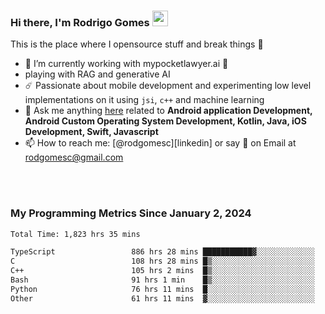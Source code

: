 
### Hi there, I'm Rodrigo Gomes <img src="https://media.giphy.com/media/hvRJCLFzcasrR4ia7z/giphy.gif" width="25px">
This is the place where I opensource stuff and break things 🤣
- 🔭 I’m currently working with mypocketlawyer.ai 💜
- playing with RAG and generative AI
- ☄️ Passionate about mobile development and experimenting low level implementations on it using `jsi`, `c++` and machine learning
- 💬 Ask me anything [here](https://github.com/rodgomesc/rodgomesc/issues) related to <b>Android application Development, Android Custom Operating System Development, Kotlin, Java, iOS Development, Swift, Javascript</b>
- 📫 How to reach me: [@rodgomesc][linkedin] or say 👋 on Email at [rodgomesc@gmail.com](mailto:rodgomesc@gmail.com)


<br/>

<!-- 
<picture>
  <img src="/github-metrics.svg" alt="Metrics">
</picture>
-->

</br>

### My Programming Metrics Since January 2, 2024 


<!--START_SECTION:waka-->

```txt
Total Time: 1,823 hrs 35 mins

TypeScript                 886 hrs 28 mins ███████████▓░░░░░░░░░░░░░   47.03 %
C                          108 hrs 28 mins █▒░░░░░░░░░░░░░░░░░░░░░░░   05.76 %
C++                        105 hrs 2 mins  █▒░░░░░░░░░░░░░░░░░░░░░░░   05.57 %
Bash                       91 hrs 1 min    █▒░░░░░░░░░░░░░░░░░░░░░░░   04.83 %
Python                     76 hrs 11 mins  █░░░░░░░░░░░░░░░░░░░░░░░░   04.04 %
Other                      61 hrs 11 mins  ▓░░░░░░░░░░░░░░░░░░░░░░░░   03.25 %
```

<!--END_SECTION:waka-->
